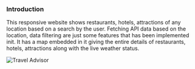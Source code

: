 ### Introduction
This responsive website shows restaurants, hotels, attractions of any location based on a search by the user. Fetching API data based on the location, data filtering are just some features that has been implemented init. It has a map embedded in it giving the entire details of restaurants, hotels, attractions along with the live weather status.

![Travel Advisor](https://i.ibb.co/Xyt9LGv/image.pngg)
